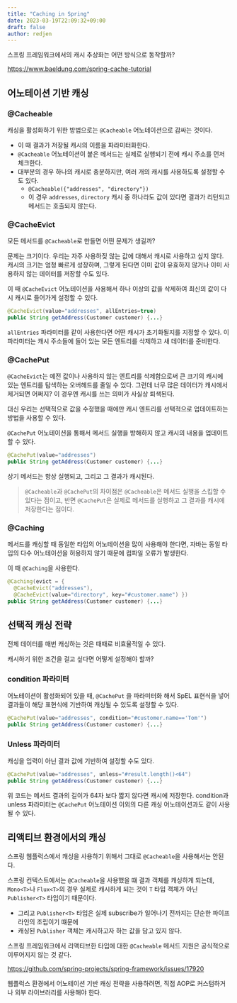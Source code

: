 ```yaml
---
title: "Caching in Spring"
date: 2023-03-19T22:09:32+09:00
draft: false
author: redjen
---
```


스프링 프레임워크에서의 캐시 추상화는 어떤 방식으로 동작할까?

https://www.baeldung.com/spring-cache-tutorial

## 어노테이션 기반 캐싱

### @Cacheable

캐싱을 활성화하기 위한 방법으로는 `@Cacheable` 어노테이션으로 감싸는 것이다.
- 이 때 결과가 저장될 캐시의 이름을 파라미터화한다.
- `@Cacheable` 어노테이션이 붙은 메서드는 실제로 실행되기 전에 캐시 주소를 먼저 체크한다.
- 대부분의 경우 하나의 캐시로 충분하지만, 여러 개의 캐시를 사용하도록 설정할 수도 있다.
  - `@Cacheable({"addresses", "directory"})`
  - 이 경우 `addresses`, `directory` 캐시 중 하나라도 값이 있다면 결과가 리턴되고 메서드는 호출되지 않는다.

### @CacheEvict

모든 메서드를 `@Cacheable`로 만들면 어떤 문제가 생길까?

문제는 크기이다. 우리는 자주 사용하짖 않는 값에 대해서 캐시로 사용하고 싶지 않다. 캐시의 크기는 엄청 빠르게 성장하며, 그렇게 된다면 이미 값이 유효하지 않거나 이미 사용하지 않는 데이터를 저장할 수도 있다.

이 때 `@CacheEvict` 어노테이션을 사용해서 하나 이상의 값을 삭제하여 최신의 값이 다시 캐시로 들어가게 설정할 수 있다.

```java
@CacheEvict(value="addresses", allEntries=true)
public String getAddress(Customer customer) {...}
```

`allEntries` 파라미터를 같이 사용한다면 어떤 캐시가 초기화될지를 지정할 수 있다. 이 파라미터는 캐시 주소들에 들어 있는 모든 엔트리를 삭제하고 새 데이터를 준비한다.

### @CachePut

`@CacheEvict`는 예전 값이나 사용하지 않는 엔트리를 삭제함으로써 큰 크기의 캐시에 있는 엔트리를 탐색하는 오버헤드를 줄일 수 있다.
    그런데 너무 많은 데이터가 캐시에서 제거되면 어쩌지? 이 경우엔 캐시를 쓰는 의미가 사실상 퇴색된다.

대신 우리는 선택적으로 값을 수정했을 때에만 캐시 엔트리를 선택적으로 업데이트하는 방법을 사용할 수 있다.

`@CachePut` 어노테이션을 통해서 메서드 실행을 방해하지 않고 캐시의 내용을 업데이트 할 수 있다.
```java
@CachePut(value="addresses")
public String getAddress(Customer customer) {...}
```

상기 메서드는 항상 실행되고, 그리고 그 결과가 캐시된다.

> `@Cacheable`과 `@CachePut`의 차이점은 `@Cacheable`은 메서드 실행을 스킵할 수 있다는 점이고, 반면 `@CachePut`은 실제로 메서드를 실행하고 그 결과를 캐시에 저장한다는 점이다.

### @Caching

메서드를 캐싱할 때 동일한 타입의 어노테이션을 많이 사용해야 한다면, 자바는 동일 타입의 다수 어노테이션을 허용하지 않기 때문에 컴파일 오류가 발생한다.

이 때 `@Caching`을 사용한다.

```java
@Caching(evict = { 
  @CacheEvict("addresses"), 
  @CacheEvict(value="directory", key="#customer.name") })
public String getAddress(Customer customer) {...}
```

## 선택적 캐싱 전략

전체 데이터를 매번 캐싱하는 것은 때때로 비효율적일 수 있다.

캐시하기 위한 조건을 걸고 싶다면 어떻게 설정해야 할까?

### condition 파라미터

어노테이션이 활성화되어 있을 때, `@CachePut` 을 파라미터화 해서 SpEL 표현식을 넣어 결과들이 해당 표현식에 기반하여 캐싱될 수 있도록 설정할 수 있다.

```java
@CachePut(value="addresses", condition="#customer.name=='Tom'")
public String getAddress(Customer customer) {...}
```

### Unless 파라미터

캐싱을 입력이 아닌 결과 값에 기반하여 설정할 수도 있다.
```java
@CachePut(value="addresses", unless="#result.length()<64")
public String getAddress(Customer customer) {...}
```

위 코드는 메서드 결과의 길이가 64자 보다 짧지 않다면 캐시에 저장한다.
condition과 unless 파라미터는 `@CachePut` 어노테이션 이외의 다른 캐싱 어노테이션과도 같이 사용될 수 있다.

## 리액티브 환경에서의 캐싱

스프링 웹플럭스에서 캐싱을 사용하기 위해서 그대로 `@Cacheable`을 사용해서는 안된다.

스프링 컨텍스트에서는 `@Cacheable`을 사용했을 떄 결과 객체를 캐싱하게 되는데, `Mono<T>`나 `Flux<T>`의 경우 실제로 캐시하게 되는 것이 `T` 타입 객체가 아닌 `Publisher<T>` 타입이기 때문이다.
- 그리고 `Publisher<T>` 타입은 실제 subscribe가 일어나기 전까지는 단순한 파이프라인의 조립이기 떄문에
- 캐싱된 `Publisher` 객체는 캐시하고자 하는 값을 담고 있지 않다.

스프링 프레임워크에서 리액티브한 타입에 대한 `@Cacheable` 메서드 지원은 공식적으로 이루어지지 않는 것 같다.

https://github.com/spring-projects/spring-framework/issues/17920

웹플럭스 환경에서 어노테이션 기반 캐싱 전략을 사용하려면, 직접 AOP로 커스텀하거나 외부 라이브러리를 사용해야 한다.